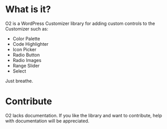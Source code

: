 # What is it?

O2 is a WordPress Customizer library for adding custom controls to the Customizer such as:

- Color Palette
- Code Highlighter
- Icon Picker
- Radio Button
- Radio Images
- Range Slider
- Select

Just breathe.

# Contribute

O2 lacks documentation. If you like the library and want to contribute, help with documentation will be appreciated.
